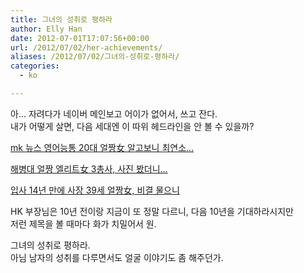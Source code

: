 ```yaml
---
title: 그녀의 성취로 평하라
author: Elly Han
date: 2012-07-01T17:07:56+00:00
url: /2012/07/02/her-achievements/
aliases: /2012/07/02/그녀의-성취로-평하라/
categories:
  - ko

---
```

아&#8230; 자려다가 네이버 메인보고 어이가 없어서, 쓰고 잔다.  
내가 어떻게 살면, 다음 세대엔 이 따위 헤드라인을 안 볼 수 있을까?

<a href="http://nnews.mk.co.kr/newsRead.php?year=2012&no=378855&url=n" target="_blank" rel="noopener noreferrer">mk 뉴스 영어능통 20대 얼짱女 알고보니 최연소…</a>

[해병대 얼짱 엘리트女 3총사, 사진 봤더니…][1]

[입사 14년 만에 사장 39세 얼짱女, 비결 물으니][2]

HK 부장님은 10년 전이랑 지금이 또 정말 다르니, 다음 10년을 기대하라시지만  
저런 제목을 볼 때마다 화가 치밀어서 원.

그녀의 성취로 평하라.  
아님 남자의 성취를 다루면서도 얼굴 이야기도 좀 해주던가.

 [1]: http://is.gd/fTKJbl
 [2]: http://news.hankyung.com/201206/2012062079641.html?ch=news